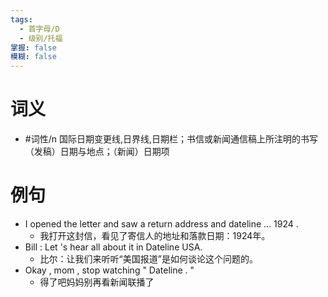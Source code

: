 ```yaml
---
tags:
  - 首字母/D
  - 级别/托福
掌握: false
模糊: false
---
```

# 词义
- #词性/n  国际日期变更线,日界线,日期栏；书信或新闻通信稿上所注明的书写（发稿）日期与地点；（新闻）日期项
# 例句
- I opened the letter and saw a return address and dateline ... 1924 .
	- 我打开这封信，看见了寄信人的地址和落款日期：1924年。
- Bill : Let 's hear all about it in Dateline USA.
	- 比尔：让我们来听听“美国报道”是如何谈论这个问题的。
- Okay , mom , stop watching " Dateline . "
	- 得了吧妈妈别再看新闻联播了
